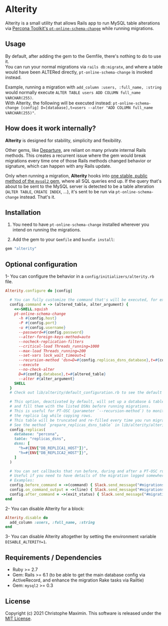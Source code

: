 # Alterity

Alterity is a small utility that allows Rails app to run MySQL table alterations via [Percona Toolkit's `pt-online-schema-change`](https://www.percona.com/doc/percona-toolkit/3.0/pt-online-schema-change.html) while running migrations.

## Usage

By default, after adding the gem to the Gemfile, there's nothing to do to use it.  
You can run your normal migrations via `rails db:migrate`, and where a table would have been ALTERed directly, `pt-online-schema-change` is invoked instead.  

Example, running a migration with `add_column :users, :full_name, :string` would normally execute `ALTER TABLE users ADD COLUMN full_name VARCHAR(255)`.  
With Alterity, the following will be executed instead: `pt-online-schema-change [config] D=[database],t=users --alter "ADD COLUMN full_name VARCHAR(255)"`.

## How does it work internally?

**Alterity** is designed for stability, simplicity and flexibility.

Other gems, like [Departure](https://github.com/departurerb/departure), are reliant on many private internal Rails methods.
This creates a recurrent issue where the gem would break migrations every time one of those Rails methods changed behavior or signature, which can happen with any Rails update.  

Only when running a migration, **Alterity** hooks into [one stable, public method of the `mysql2` gem](https://github.com/brianmario/mysql2/blob/b439a895ef6b289e1bc5e07303fc3952713fb948/lib/mysql2/client.rb#L129), where all SQL queries end up.
If the query that's about to be sent to the MySQL server is detected to be a table alteration (`ALTER TABLE`, `CREATE INDEX`, ...), it's sent to be run via `pt-online-schema-change` instead.
That's it.

## Installation

1. You need to have `pt-online-schema-change` installed wherever you intend on running the migrations.

2. Add the gem to your `Gemfile` and `bundle install`:  

```ruby
gem "alterity"
```

## Optional configuration

1- You can configure the behavior in a `config/initializers/alterity.rb` file.

```ruby
Alterity.configure do |config|

  # You can fully customize the command that's will be executed, for example:
  config.command = -> (altered_table, alter_argument) {
    <<~SHELL.squish
    pt-online-schema-change
      -h #{config.host}
      -P #{config.port}
      -u #{config.username}
      --password=#{config.password}
      --alter-foreign-keys-method=auto
      --nocheck-replication-filters
      --critical-load Threads_running=1000
      --max-load Threads_running=200
      --set-vars lock_wait_timeout=1
      --recursion-method 'dsn=D=#{config.replicas_dsns_database},t=#{config.replicas_dsns_table}'
      --execute
      --no-check-alter
      D=#{config.database},t=#{altered_table}
      --alter #{alter_argument}
    SHELL
  }
  # Check out lib/alterity/default_configuration.rb to see the default command used.

  # This option, deactivated by default, will set up a database & table
  # and fill them with the listed DSNs before running migrations.
  # This is useful for PT-OSC (parameter `--recursion-method`) to monitor
  # the replica lag while copying rows.
  # This table will be truncated and re-filled every time you run migrations.
  # See the method `prepare_replicas_dsns_table` in lib/alterity/alterity.rb for details.
  config.replicas(
    database: "percona",
    table: "replicas_dsns",
    dsns: [
      "h=#{ENV["DB_REPLICA1_HOST"]}",
      "h=#{ENV["DB_REPLICA2_HOST"]}",
    ]
  )

  # You can set callbacks that run before, during and after a PT-OSC run.
  # Useful if you need to have details of the migration logged somewhere specific.
  # Examples:
  config.before_command = ->(command) { Slack.send_message("#migrations", "Will execute: #{command}") }
  config.on_command_output = ->(line) { Slack.send_message("#migrations", line) }
  config.after_command = ->(exit_status) { Slack.send_message("#migrations", "Command exited with status: #{exit_status}") }
end
```

2- You can disable Alterity for a block:

```ruby
Alterity.disable do
  add_column :users, :full_name, :string
end
```

3- You can disable Alterity altogether by setting the environment variable `DISABLE_ALTERITY=1`.


## Requirements / Dependencies

- Ruby >= 2.7  
- Gem: Rails >= 6.1 (to be able to get the main database config via ActiveRecord, and enhance the migration Rake tasks via Railtie)
- Gem: `mysql2` >= 0.3  

## License

Copyright (c) 2021 Christophe Maximin. This software is released under the [MIT License](LICENSE.txt).
